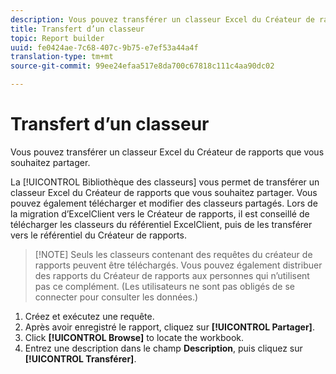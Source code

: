 ```yaml
---
description: Vous pouvez transférer un classeur Excel du Créateur de rapports que vous souhaitez partager.
title: Transfert d’un classeur
topic: Report builder
uuid: fe0424ae-7c68-407c-9b75-e7ef53a44a4f
translation-type: tm+mt
source-git-commit: 99ee24efaa517e8da700c67818c111c4aa90dc02

---
```



# Transfert d’un classeur

Vous pouvez transférer un classeur Excel du Créateur de rapports que vous souhaitez partager.

La [!UICONTROL Bibliothèque des classeurs] vous permet de transférer un classeur Excel du Créateur de rapports que vous souhaitez partager. Vous pouvez également télécharger et modifier des classeurs partagés. Lors de la migration d’ExcelClient vers le Créateur de rapports, il est conseillé de télécharger les classeurs du référentiel ExcelClient, puis de les transférer vers le référentiel du Créateur de rapports.

> [!NOTE] Seuls les classeurs contenant des requêtes du créateur de rapports peuvent être téléchargés. Vous pouvez également distribuer des rapports du Créateur de rapports aux personnes qui n’utilisent pas ce complément. (Les utilisateurs ne sont pas obligés de se connecter pour consulter les données.)

1. Créez et exécutez une requête.
1. Après avoir enregistré le rapport, cliquez sur **[!UICONTROL Partager]**.
1. Click **[!UICONTROL Browse]** to locate the workbook.
1. Entrez une description dans le champ **Description**, puis cliquez sur **[!UICONTROL Transférer]**.
